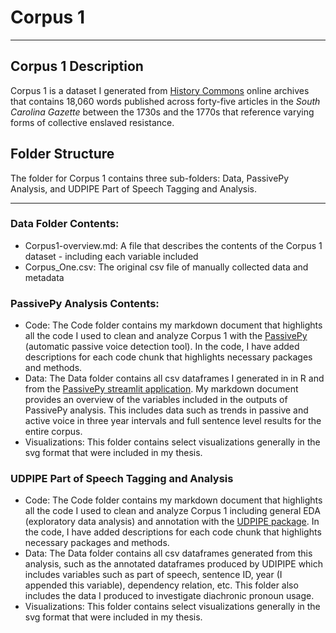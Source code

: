 # Corpus 1

---

## Corpus 1 Description
Corpus 1 is a dataset I generated from [History Commons](https://history-commons.net/) online archives that contains 18,060 words published across forty-five articles in the *South Carolina Gazette* between the 1730s and the 1770s that reference varying forms of collective enslaved resistance.

## Folder Structure
The folder for Corpus 1 contains three sub-folders: Data, PassivePy Analysis, and UDPIPE Part of Speech Tagging and Analysis.

---

### Data Folder Contents:
- Corpus1-overview.md: A file that describes the contents of the Corpus 1 dataset - including each variable included
- Corpus_One.csv: The original csv file of manually collected data and metadata

### PassivePy Analysis Contents: 
- Code: The Code folder contains my markdown document that highlights all the code I used to clean and analyze Corpus 1 with the [PassivePy](https://github.com/mitramir55/PassivePy) (automatic passive voice detection tool). In the code, I have added descriptions for each code chunk that highlights necessary packages and methods.
- Data: The Data folder contains all csv dataframes I generated in in R and from the [PassivePy streamlit application](https://passivepy.streamlit.app/). My markdown document provides an overview of the variables included in the outputs of PassivePy analysis. This includes data such as trends in passive and active voice in three year intervals and full sentence level results for the entire corpus.
- Visualizations: This folder contains select visualizations generally in the svg format that were included in my thesis.

### UDPIPE Part of Speech Tagging and Analysis
- Code: The Code folder contains my markdown document that highlights all the code I used to clean and analyze Corpus 1 including general EDA (exploratory data analysis) and annotation with the [UDPIPE package](https://cran.r-project.org/web/packages/udpipe/index.html). In the code, I have added descriptions for each code chunk that highlights necessary packages and methods.
- Data: The Data folder contains all csv dataframes generated from this analysis, such as the annotated dataframes produced by UDIPIPE which includes variables such as part of speech, sentence ID, year (I appended this variable), dependency relation, etc. This folder also includes the data I produced to investigate diachronic pronoun usage.
- Visualizations: This folder contains select visualizations generally in the svg format that were included in my thesis.

